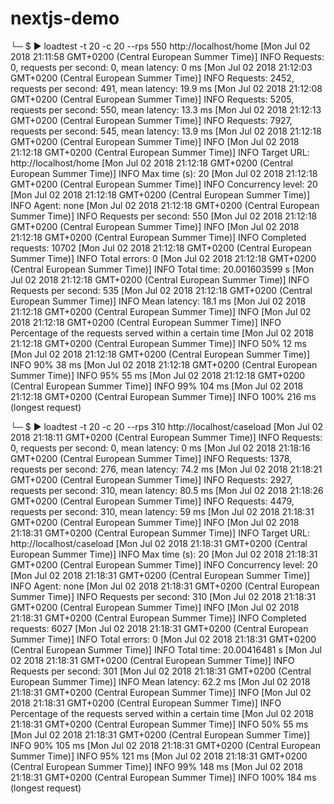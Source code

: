 # nextjs-demo
└─ $ ▶ loadtest -t 20 -c 20 --rps 550 http://localhost/home
[Mon Jul 02 2018 21:11:58 GMT+0200 (Central European Summer Time)] INFO Requests: 0, requests per second: 0, mean latency: 0 ms
[Mon Jul 02 2018 21:12:03 GMT+0200 (Central European Summer Time)] INFO Requests: 2452, requests per second: 491, mean latency: 19.9 ms
[Mon Jul 02 2018 21:12:08 GMT+0200 (Central European Summer Time)] INFO Requests: 5205, requests per second: 550, mean latency: 13.3 ms
[Mon Jul 02 2018 21:12:13 GMT+0200 (Central European Summer Time)] INFO Requests: 7927, requests per second: 545, mean latency: 13.9 ms
[Mon Jul 02 2018 21:12:18 GMT+0200 (Central European Summer Time)] INFO 
[Mon Jul 02 2018 21:12:18 GMT+0200 (Central European Summer Time)] INFO Target URL:          http://localhost/home
[Mon Jul 02 2018 21:12:18 GMT+0200 (Central European Summer Time)] INFO Max time (s):        20
[Mon Jul 02 2018 21:12:18 GMT+0200 (Central European Summer Time)] INFO Concurrency level:   20
[Mon Jul 02 2018 21:12:18 GMT+0200 (Central European Summer Time)] INFO Agent:               none
[Mon Jul 02 2018 21:12:18 GMT+0200 (Central European Summer Time)] INFO Requests per second: 550
[Mon Jul 02 2018 21:12:18 GMT+0200 (Central European Summer Time)] INFO 
[Mon Jul 02 2018 21:12:18 GMT+0200 (Central European Summer Time)] INFO Completed requests:  10702
[Mon Jul 02 2018 21:12:18 GMT+0200 (Central European Summer Time)] INFO Total errors:        0
[Mon Jul 02 2018 21:12:18 GMT+0200 (Central European Summer Time)] INFO Total time:          20.001603599 s
[Mon Jul 02 2018 21:12:18 GMT+0200 (Central European Summer Time)] INFO Requests per second: 535
[Mon Jul 02 2018 21:12:18 GMT+0200 (Central European Summer Time)] INFO Mean latency:        18.1 ms
[Mon Jul 02 2018 21:12:18 GMT+0200 (Central European Summer Time)] INFO 
[Mon Jul 02 2018 21:12:18 GMT+0200 (Central European Summer Time)] INFO Percentage of the requests served within a certain time
[Mon Jul 02 2018 21:12:18 GMT+0200 (Central European Summer Time)] INFO   50%      12 ms
[Mon Jul 02 2018 21:12:18 GMT+0200 (Central European Summer Time)] INFO   90%      38 ms
[Mon Jul 02 2018 21:12:18 GMT+0200 (Central European Summer Time)] INFO   95%      55 ms
[Mon Jul 02 2018 21:12:18 GMT+0200 (Central European Summer Time)] INFO   99%      104 ms
[Mon Jul 02 2018 21:12:18 GMT+0200 (Central European Summer Time)] INFO  100%      216 ms (longest request)



└─ $ ▶ loadtest -t 20 -c 20 --rps 310 http://localhost/caseload
[Mon Jul 02 2018 21:18:11 GMT+0200 (Central European Summer Time)] INFO Requests: 0, requests per second: 0, mean latency: 0 ms
[Mon Jul 02 2018 21:18:16 GMT+0200 (Central European Summer Time)] INFO Requests: 1378, requests per second: 276, mean latency: 74.2 ms
[Mon Jul 02 2018 21:18:21 GMT+0200 (Central European Summer Time)] INFO Requests: 2927, requests per second: 310, mean latency: 80.5 ms
[Mon Jul 02 2018 21:18:26 GMT+0200 (Central European Summer Time)] INFO Requests: 4479, requests per second: 310, mean latency: 59 ms
[Mon Jul 02 2018 21:18:31 GMT+0200 (Central European Summer Time)] INFO 
[Mon Jul 02 2018 21:18:31 GMT+0200 (Central European Summer Time)] INFO Target URL:          http://localhost/caseload
[Mon Jul 02 2018 21:18:31 GMT+0200 (Central European Summer Time)] INFO Max time (s):        20
[Mon Jul 02 2018 21:18:31 GMT+0200 (Central European Summer Time)] INFO Concurrency level:   20
[Mon Jul 02 2018 21:18:31 GMT+0200 (Central European Summer Time)] INFO Agent:               none
[Mon Jul 02 2018 21:18:31 GMT+0200 (Central European Summer Time)] INFO Requests per second: 310
[Mon Jul 02 2018 21:18:31 GMT+0200 (Central European Summer Time)] INFO 
[Mon Jul 02 2018 21:18:31 GMT+0200 (Central European Summer Time)] INFO Completed requests:  6027
[Mon Jul 02 2018 21:18:31 GMT+0200 (Central European Summer Time)] INFO Total errors:        0
[Mon Jul 02 2018 21:18:31 GMT+0200 (Central European Summer Time)] INFO Total time:          20.00416481 s
[Mon Jul 02 2018 21:18:31 GMT+0200 (Central European Summer Time)] INFO Requests per second: 301
[Mon Jul 02 2018 21:18:31 GMT+0200 (Central European Summer Time)] INFO Mean latency:        62.2 ms
[Mon Jul 02 2018 21:18:31 GMT+0200 (Central European Summer Time)] INFO 
[Mon Jul 02 2018 21:18:31 GMT+0200 (Central European Summer Time)] INFO Percentage of the requests served within a certain time
[Mon Jul 02 2018 21:18:31 GMT+0200 (Central European Summer Time)] INFO   50%      55 ms
[Mon Jul 02 2018 21:18:31 GMT+0200 (Central European Summer Time)] INFO   90%      105 ms
[Mon Jul 02 2018 21:18:31 GMT+0200 (Central European Summer Time)] INFO   95%      121 ms
[Mon Jul 02 2018 21:18:31 GMT+0200 (Central European Summer Time)] INFO   99%      148 ms
[Mon Jul 02 2018 21:18:31 GMT+0200 (Central European Summer Time)] INFO  100%      184 ms (longest request)

